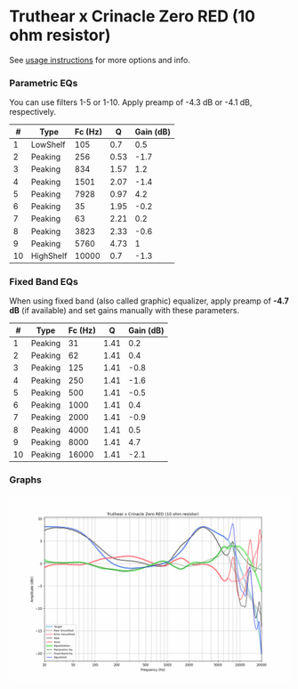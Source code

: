 # Truthear x Crinacle Zero RED (10 ohm resistor)
See [usage instructions](https://github.com/jaakkopasanen/AutoEq#usage) for more options and info.

### Parametric EQs
You can use filters 1-5 or 1-10. Apply preamp of -4.3 dB or -4.1 dB, respectively.

|   # | Type      |   Fc (Hz) |    Q |   Gain (dB) |
|-----|-----------|-----------|------|-------------|
|   1 | LowShelf  |       105 | 0.7  |         0.5 |
|   2 | Peaking   |       256 | 0.53 |        -1.7 |
|   3 | Peaking   |       834 | 1.57 |         1.2 |
|   4 | Peaking   |      1501 | 2.07 |        -1.4 |
|   5 | Peaking   |      7928 | 0.97 |         4.2 |
|   6 | Peaking   |        35 | 1.95 |        -0.2 |
|   7 | Peaking   |        63 | 2.21 |         0.2 |
|   8 | Peaking   |      3823 | 2.33 |        -0.6 |
|   9 | Peaking   |      5760 | 4.73 |         1   |
|  10 | HighShelf |     10000 | 0.7  |        -1.3 |

### Fixed Band EQs
When using fixed band (also called graphic) equalizer, apply preamp of **-4.7 dB** (if available) and set gains manually with these parameters.

|   # | Type    |   Fc (Hz) |    Q |   Gain (dB) |
|-----|---------|-----------|------|-------------|
|   1 | Peaking |        31 | 1.41 |         0.2 |
|   2 | Peaking |        62 | 1.41 |         0.4 |
|   3 | Peaking |       125 | 1.41 |        -0.8 |
|   4 | Peaking |       250 | 1.41 |        -1.6 |
|   5 | Peaking |       500 | 1.41 |        -0.5 |
|   6 | Peaking |      1000 | 1.41 |         0.4 |
|   7 | Peaking |      2000 | 1.41 |        -0.9 |
|   8 | Peaking |      4000 | 1.41 |         0.5 |
|   9 | Peaking |      8000 | 1.41 |         4.7 |
|  10 | Peaking |     16000 | 1.41 |        -2.1 |

### Graphs
![](./Truthear%20x%20Crinacle%20Zero%20RED%20(10%20ohm%20resistor).png)
